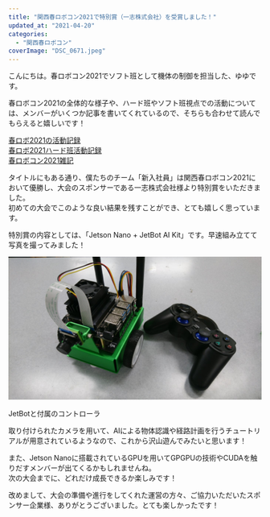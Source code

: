 ```yaml
---
title: "関西春ロボコン2021で特別賞（一志株式会社）を受賞しました！"
updated_at: "2021-04-20"
categories: 
  - "関西春ロボコン"
coverImage: "DSC_0671.jpeg"
---
```


こんにちは。春ロボコン2021でソフト班として機体の制御を担当した、ゆゆです。

春ロボコン2021の全体的な様子や、ハード班やソフト班視点での活動については、メンバーがいくつか記事を書いてくれているので、そちらも合わせて読んでもらえると嬉しいです！

[春ロボ2021の活動記録](https://www.fortefibre.net/blog/?p=4425)  
[春ロボ2021ハード班活動記録](https://www.fortefibre.net/blog/?p=4457)  
[春ロボコン2021雑記](https://www.fortefibre.net/blog/?p=4453)

タイトルにもある通り、僕たちのチーム「新入社員」は関西春ロボコン2021において優勝し、大会のスポンサーである一志株式会社様より特別賞をいただきました。  
初めての大会でこのような良い結果を残すことができ、とても嬉しく思っています。

特別賞の内容としては、「Jetson Nano + JetBot AI Kit」です。早速組み立てて写真を撮ってみました！

[![JetBotと付属のコントローラ](images/DSC_0670.jpeg)](https://www.fortefibre.net/blog/wp-content/uploads/2021/04/DSC_0670.jpeg)

JetBotと付属のコントローラ

取り付けられたカメラを用いて、AIによる物体認識や経路計画を行うチュートリアルが用意されているようなので、これから沢山遊んでみたいと思います！

また、Jetson Nanoに搭載されているGPUを用いてGPGPUの技術やCUDAを触りだすメンバーが出てくるかもしれませんね。  
次の大会までに、どれだけ成長できるか楽しみです！

改めまして、大会の準備や進行をしてくれた運営の方々、ご協力いただいたスポンサー企業様、ありがとうございました。とても楽しかったです！
